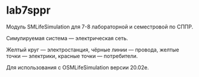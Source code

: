 # lab7sppr


Модуль SMLifeSimulation для 7-8 лабораторной и семестровой по СППР.

Симулируемая система — электрическая сеть.

Желтый круг — электростанция, чёрные линии — провода, желтые точки — электрики, красные точки — потребители.

Для использования с OSMLifeSimulation версии 20.02e.
